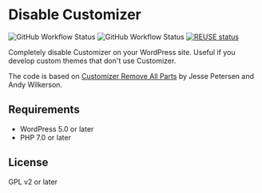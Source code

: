 <!--
SPDX-FileCopyrightText: 2021 Johannes Siipola
SPDX-License-Identifier: CC0-1.0
-->

# Disable Customizer

![GitHub Workflow Status](https://img.shields.io/github/workflow/status/joppuyo/customizer-disabler/Build?logo=github)
![GitHub Workflow Status](https://img.shields.io/github/workflow/status/joppuyo/customizer-disabler/Test?label=tests&logo=github)
[![REUSE status](https://api.reuse.software/badge/github.com/joppuyo/customizer-disabler)](https://api.reuse.software/info/github.com/joppuyo/customizer-disabler)

Completely disable Customizer on your WordPress site. Useful if you develop custom themes that don't use Customizer.

The code is based on [Customizer Remove All Parts](https://github.com/parallelus/customizer-remove-all-parts) by Jesse Petersen and Andy Wilkerson.

## Requirements

* WordPress 5.0 or later
* PHP 7.0 or later

## License

GPL v2 or later
